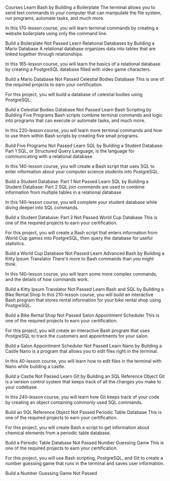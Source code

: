 Courses
Learn Bash by Building a Boilerplate
The terminal allows you to send text commands to your computer that can manipulate the file system, run programs, automate tasks, and much more.

In this 170-lesson course, you will learn terminal commands by creating a website boilerplate using only the command line.

Build a Boilerplate
Not Passed
Learn Relational Databases by Building a Mario Database
A relational database organizes data into tables that are linked together through relationships.

In this 165-lesson course, you will learn the basics of a relational database by creating a PostgreSQL database filled with video game characters.

Build a Mario Database
Not Passed
Celestial Bodies Database
This is one of the required projects to earn your certification.

For this project, you will build a database of celestial bodies using PostgreSQL.

Build a Celestial Bodies Database
Not Passed
Learn Bash Scripting by Building Five Programs
Bash scripts combine terminal commands and logic into programs that can execute or automate tasks, and much more.

In this 220-lesson course, you will learn more terminal commands and how to use them within Bash scripts by creating five small programs.

Build Five Programs
Not Passed
Learn SQL by Building a Student Database: Part 1
SQL, or Structured Query Language, is the language for communicating with a relational database.

In this 140-lesson course, you will create a Bash script that uses SQL to enter information about your computer science students into PostgreSQL.

Build a Student Database: Part 1
Not Passed
Learn SQL by Building a Student Database: Part 2
SQL join commands are used to combine information from multiple tables in a relational database

In this 140-lesson course, you will complete your student database while diving deeper into SQL commands.

Build a Student Database: Part 2
Not Passed
World Cup Database
This is one of the required projects to earn your certification.

For this project, you will create a Bash script that enters information from World Cup games into PostgreSQL, then query the database for useful statistics.

Build a World Cup Database
Not Passed
Learn Advanced Bash by Building a Kitty Ipsum Translator
There's more to Bash commands than you might think.

In this 140-lesson course, you will learn some more complex commands, and the details of how commands work.

Build a Kitty Ipsum Translator
Not Passed
Learn Bash and SQL by Building a Bike Rental Shop
In this 210-lesson course, you will build an interactive Bash program that stores rental information for your bike rental shop using PostgreSQL.

Build a Bike Rental Shop
Not Passed
Salon Appointment Scheduler
This is one of the required projects to earn your certification.

For this project, you will create an interactive Bash program that uses PostgreSQL to track the customers and appointments for your salon.

Build a Salon Appointment Scheduler
Not Passed
Learn Nano by Building a Castle
Nano is a program that allows you to edit files right in the terminal.

In this 40-lesson course, you will learn how to edit files in the terminal with Nano while building a castle.

Build a Castle
Not Passed
Learn Git by Building an SQL Reference Object
Git is a version control system that keeps track of all the changes you make to your codebase.

In this 240-lesson course, you will learn how Git keeps track of your code by creating an object containing commonly used SQL commands.

Build an SQL Reference Object
Not Passed
Periodic Table Database
This is one of the required projects to earn your certification.

For this project, you will create Bash a script to get information about chemical elements from a periodic table database.

Build a Periodic Table Database
Not Passed
Number Guessing Game
This is one of the required projects to earn your certification.

For this project, you will use Bash scripting, PostgreSQL, and Git to create a number guessing game that runs in the terminal and saves user information.

Build a Number Guessing Game
Not Passed
